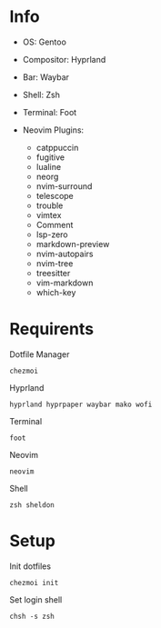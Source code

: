 # Info

* OS: Gentoo
* Compositor: Hyprland
* Bar: Waybar
* Shell: Zsh
* Terminal: Foot

* Neovim Plugins:
    * catppuccin
    * fugitive
    * lualine
    * neorg
    * nvim-surround
    * telescope
    * trouble
    * vimtex
    * Comment
    * lsp-zero
    * markdown-preview
    * nvim-autopairs
    * nvim-tree
    * treesitter
    * vim-markdown
    * which-key




# Requirents

Dotfile Manager

`chezmoi`

Hyprland

`hyprland hyprpaper waybar mako wofi`

Terminal

`foot`

Neovim

`neovim`


Shell

`zsh sheldon` 

# Setup

Init dotfiles

`chezmoi init` 

Set login shell

`chsh -s zsh`
